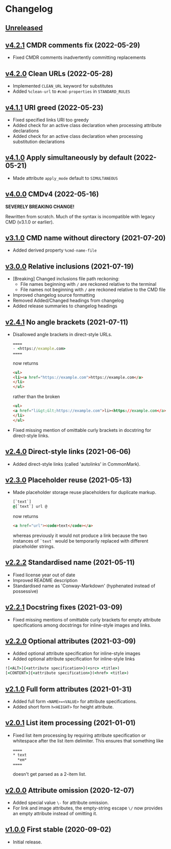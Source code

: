 # Changelog


## [Unreleased]


## [v4.2.1] CMDR comments fix (2022-05-29)

- Fixed CMDR comments inadvertently committing replacements


## [v4.2.0] Clean URLs (2022-05-28)

- Implemented `CLEAN_URL` keyword for substitutes
- Added `%clean-url` to `#cmd-properties` in `STANDARD_RULES`


## [v4.1.1] URI greed (2022-05-23)

- Fixed specified links URI too greedy
- Added check for an active class declaration
  when processing attribute declarations
- Added check for an active class declaration
  when processing substitution declarations


## [v4.1.0] Apply simultaneously by default (2022-05-21)

- Made attribute `apply_mode` default to `SIMULTANEOUS`


## [v4.0.0] CMDv4 (2022-05-16)

**SEVERELY BREAKING CHANGE!**

Rewritten from scratch.
Much of the syntax is incompatible with legacy CMD (v3.1.0 or earlier).


## [v3.1.0] CMD name without directory (2021-07-20)

- Added derived property `%cmd-name-file`


## [v3.0.0] Relative inclusions (2021-07-19)

- [Breaking] Changed inclusions file path reckoning:
  - File names beginning with `/` are reckoned relative to the terminal
  - File names not beginning with `/` are reckoned relative to the CMD file
- Improved changelog source formatting
- Removed Added/Changed headings from changelog
- Added release summaries to changelog headings


## [v2.4.1] No angle brackets (2021-07-11)

- Disallowed angle brackets in direct-style URLs.
  
  ````cmd
  ====
  - <https://example.com>
  ====
  ````
  now returns
  ````html
  <ul>
  <li><a href="https://example.com">https://example.com</a>
  </li>
  </ul>
  ````
  rather than the broken
  ````html
  <ul>
  <a href="li&gt;&lt;https://example.com">li><https://example.com</a>
  </li>
  </ul>
  ````

- Fixed missing mention of omittable curly brackets
  in docstring for direct-style links.


## [v2.4.0] Direct-style links (2021-06-06)

- Added direct-style links (called 'autolinks' in CommonMark).


## [v2.3.0] Placeholder reuse (2021-05-13)

- Made placeholder storage reuse placeholders for duplicate markup.
  
  ````cmd
  [`text`]
  @[`text`] url @
  ````
  now returns
  ````html
  <a href="url"><code>text</code></a>
  ````
  whereas previously it would not produce a link
  because the two instances of `` `text` `` would be
  temporarily replaced with different placeholder strings.


## [v2.2.2] Standardised name (2021-05-11)

- Fixed license year out of date
- Improved README description
- Standardised name as 'Conway-Markdown' (hyphenated instead of possessive)


## [v2.2.1] Docstring fixes (2021-03-09)

- Fixed missing mentions of omittable curly brackets
  for empty attribute specifications
  among docstrings for inline-style images and links.


## [v2.2.0] Optional attributes (2021-03-09)

- Added optional attribute specification for inline-style images
- Added optional attribute specification for inline-style links

````cmd
![<ALT>]{<attribute specification>}(<src> <title>)
[<CONTENT>]{<attribute specification>}(<href> <title>)
````


## [v2.1.0] Full form attributes (2021-01-31)

- Added full form `<NAME>=<VALUE>` for attribute specifications.
- Added short form `h<HEIGHT>` for height attribute.


## [v2.0.1] List item processing (2021-01-01)

- Fixed list item processing by requiring attribute specification
  or whitespace after the list item delimiter.
  This ensures that something like
  
  ````cmd
  ====
  * text
    *em*
  ====
  ````
  doesn't get parsed as a 2-item list.


## [v2.0.0] Attribute omission (2020-12-07)

- Added special value `\-` for attribute omission.
- For link and image attributes,
  the empty-string escape `\/` now provides an empty attribute
  instead of omitting it.


## [v1.0.0] First stable (2020-09-02)

- Initial release.


[Unreleased]:
  https://github.com/conway-markdown/conway-markdown/compare/v4.2.1...HEAD
[v4.2.1]:
  https://github.com/conway-markdown/conway-markdown/compare/v4.2.0...v4.2.1
[v4.2.0]:
  https://github.com/conway-markdown/conway-markdown/compare/v4.1.1...v4.2.0
[v4.1.1]:
  https://github.com/conway-markdown/conway-markdown/compare/v4.1.0...v4.1.1
[v4.1.0]:
  https://github.com/conway-markdown/conway-markdown/compare/v4.0.0...v4.1.0
[v4.0.0]:
  https://github.com/conway-markdown/conway-markdown/compare/v3.1.0...v4.0.0
[v3.1.0]:
  https://github.com/conway-markdown/conway-markdown/compare/v3.0.0...v3.1.0
[v3.0.0]:
  https://github.com/conway-markdown/conway-markdown/compare/v2.4.1...v3.0.0
[v2.4.1]:
  https://github.com/conway-markdown/conway-markdown/compare/v2.4.0...v2.4.1
[v2.4.0]:
  https://github.com/conway-markdown/conway-markdown/compare/v2.3.0...v2.4.0
[v2.3.0]:
  https://github.com/conway-markdown/conway-markdown/compare/v2.2.2...v2.3.0
[v2.2.2]:
  https://github.com/conway-markdown/conway-markdown/compare/v2.2.1...v2.2.2
[v2.2.1]:
  https://github.com/conway-markdown/conway-markdown/compare/v2.2.0...v2.2.1
[v2.2.0]:
  https://github.com/conway-markdown/conway-markdown/compare/v2.1.0...v2.2.0
[v2.1.0]:
  https://github.com/conway-markdown/conway-markdown/compare/v2.0.1...v2.1.0
[v2.0.1]:
  https://github.com/conway-markdown/conway-markdown/compare/v2.0.0...v2.0.1
[v2.0.0]:
  https://github.com/conway-markdown/conway-markdown/compare/v1.0.0...v2.0.0
[v1.0.0]:
  https://github.com/conway-markdown/conway-markdown/releases/tag/v1.0.0
